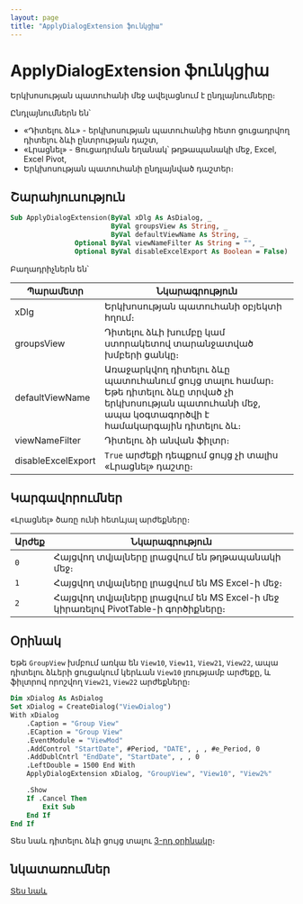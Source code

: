 ```yaml
---
layout: page
title: "ApplyDialogExtension ֆունկցիա"
---
```

    
# ApplyDialogExtension ֆունկցիա

Երկխոսության պատուհանի մեջ ավելացնում է ընդլայնումները։

Ընդլայնումներն են՝
* «Դիտելու ձև» - երկխոսության պատուհանից հետո ցուցադրվող դիտելու ձևի ընտրության դաշտ,
* «Լրացնել» - Ցուցադրման եղանակ՝ թղթապանակի մեջ, Excel, Excel Pivot,
* Երկխոսության պատուհանի ընդլայնված դաշտեր։

## Շարահյուսություն

``` vb
Sub ApplyDialogExtension(ByVal xDlg As AsDialog, _
                         ByVal groupsView As String, _
                         ByVal defaultViewName As String, _
                Optional ByVal viewNameFilter As String = "", _
                Optional ByVal disableExcelExport As Boolean = False)
```

Բաղադրիչներն են՝


| Պարամետր | Նկարագրություն |
|--|--|
| xDlg | Երկխոսության պատուհանի օբյեկտի հղում։ |
| groupsView | Դիտելու ձևի խումբը կամ ստորակետով տարանջատված խմբերի ցանկը։ |
| defaultViewName | Առաջարկվող դիտելու ձևը պատուհանում ցույց տալու համար։ Եթե դիտելու ձևը տրված չի երկխոսության պատուհանի մեջ, ապա կօգտագործվի է համակարգային դիտելու ձև։ |
| viewNameFilter | Դիտելու ձի անվան ֆիլտր։ |
| disableExcelExport | `True` արժեքի դեպքում ցույց չի տալիս «Լրացնել» դաշտը։ |

## Կարգավորումներ

«Լրացնել» ծառը ունի հետևյալ արժեքները։

| Արժեք | Նկարագրություն |
|--|--|
| `0` | Հայցվող տվյալները լրացվում են թղթապանակի մեջ։ |
| `1` | Հայցվող տվյալները լրացվում են MS Excel-ի մեջ։ |
| `2` | Հայցվող տվյալները լրացվում են MS Excel-ի մեջ կիրառելով PivotTable-ի գործիքները։  |

## Օրինակ

Եթե `GroupView` խմբում առկա են `View10`, `View11`, `View21`, `View22`, ապա դիտելու ձևերի ցուցակում կերևան `View10` լռությամբ արժեքը, և ֆիլտրով որոշվող `View21`, `View22` արժեքները։

``` vb
Dim xDialog As AsDialog
Set xDialog = CreateDialog("ViewDialog")
With xDialog
    .Caption = "Group View"
    .ECaption = "Group View"
    .EventModule = "ViewMod"
    .AddControl "StartDate", #Period, "DATE", , , #e_Period, 0
    .AddDublCntrl "EndDate", "StartDate", , , 0
    .LeftDouble = 1500 End With
    ApplyDialogExtension xDialog, "GroupView", "View10", "View2%"

    .Show
    If .Cancel Then
        Exit Sub
    End If
End If
```

Տես նաև դիտելու ձևի ցույց տալու [3-րդ օրինակը](../../../Examples/E_AsView.md)։

## նկատառումներ
   
[Տես նաև](../../../functions.html)
